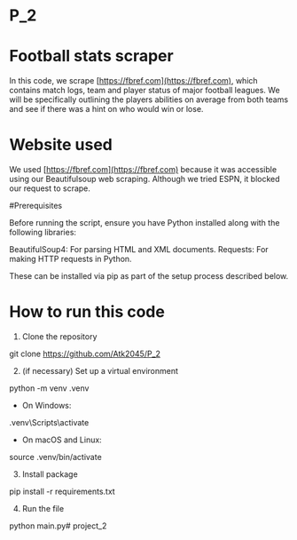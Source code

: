 # P_2
# Football stats scraper

In this code, we scrape [https://fbref.com](https://fbref.com), which contains match logs, team and player status of major football leagues. We will be specifically outlining the players abilities on average from both teams and see if there was a hint on who would win or lose. 

# Website used

We used [https://fbref.com](https://fbref.com) because it was accessible using our Beautifulsoup web scraping. Although we tried ESPN, it blocked our request to scrape. 

#Prerequisites

Before running the script, ensure you have Python installed along with the following libraries:

BeautifulSoup4: For parsing HTML and XML documents.
Requests: For making HTTP requests in Python.

These can be installed via pip as part of the setup process described below.

# How to run this code 

1. Clone the repository 

git clone https://github.com/Atk2045/P_2

2. (if necessary) Set up a virtual environment

python \-m venv .venv 

*  On Windows:

.venv\\Scripts\\activate

* On macOS and Linux:

source .venv/bin/activate

3. Install package 

pip install \-r requirements.txt

4. Run the file

python main.py# project_2
